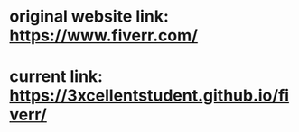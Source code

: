 # original website link: https://www.fiverr.com/
# current link: https://3xcellentstudent.github.io/fiverr/
